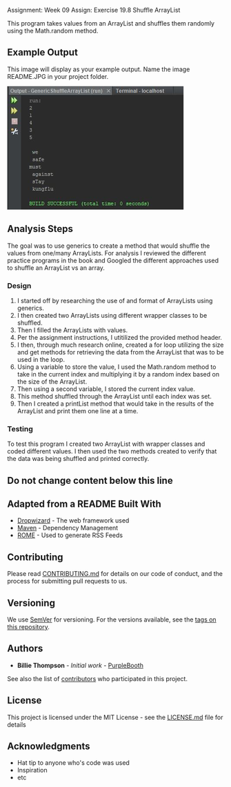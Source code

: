 Assignment: Week 09 Assign: Exercise 19.8 Shuffle ArrayList

This program takes values from an ArrayList and shuffles them randomly using the 
Math.random method.

## Example Output

This image will display as your example output. Name the image README.JPG in your project folder.

![Sample Output](README.JPG)

## Analysis Steps

The goal was to use generics to create a method that would shuffle the values from 
one/many ArrayLists. For analysis I reviewed the different practice programs in 
the book and Googled the different approaches used to shuffle an ArrayList vs an array.

### Design

1) I started off by researching the use of and format of ArrayLists using generics.
2) I then created two ArrayLists using different wrapper classes to be shuffled.
3) Then I filled the ArrayLists with values.
4) Per the assignment instructions, I utitilized the provided method header.
5) I then, through much research online, created a for loop utilizing the size and
get methods for retrieving the data from the ArrayList that was to be used in the loop.
6) Using a variable to store the value, I used the Math.random method to take in the 
current index and multiplying it by a random index based on the size of the ArrayList.
7) Then using a second variable, I stored the current index value.
8) This method shuffled through the ArrayList until each index was set.
9) Then I created a printList method that would take in the results of the ArrayList
and print them one line at a time.

### Testing

To test this program I created two ArrayList with wrapper classes and coded different
values. I then used the two methods created to verify that the data was being shuffled
and printed correctly. 

## Do not change content below this line
## Adapted from a README Built With

* [Dropwizard](http://www.dropwizard.io/1.0.2/docs/) - The web framework used
* [Maven](https://maven.apache.org/) - Dependency Management
* [ROME](https://rometools.github.io/rome/) - Used to generate RSS Feeds

## Contributing

Please read [CONTRIBUTING.md](https://gist.github.com/PurpleBooth/b24679402957c63ec426) for details on our code of conduct, and the process for submitting pull requests to us.

## Versioning

We use [SemVer](http://semver.org/) for versioning. For the versions available, see the [tags on this repository](https://github.com/your/project/tags). 

## Authors

* **Billie Thompson** - *Initial work* - [PurpleBooth](https://github.com/PurpleBooth)

See also the list of [contributors](https://github.com/your/project/contributors) who participated in this project.

## License

This project is licensed under the MIT License - see the [LICENSE.md](LICENSE.md) file for details

## Acknowledgments

* Hat tip to anyone who's code was used
* Inspiration
* etc
